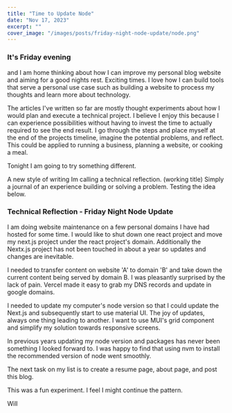 ```yaml
---
title: "Time to Update Node"
date: "Nov 17, 2023"
excerpt: ""
cover_image: "/images/posts/friday-night-node-update/node.png"
---
```


### It's Friday evening

and I am home thinking about how I can improve my personal blog website and aiming for a good nights rest. Exciting times. I love how I can build tools that serve a personal use case such as building a website to process my thoughts and learn more about technology.

The articles I've written so far are mostly thought experiments about how I would plan and execute a technical project. I believe I enjoy this because I can experience possibilities without having to invest the time to actually required to see the end result. I go through the steps and place myself at the end of the projects timeline, imagine the potential problems, and reflect. This could be applied to running a business, planning a website, or cooking a meal.

Tonight I am going to try something different.

A new style of writing Im calling a technical reflection. (working title) Simply a journal of an experience building or solving a problem. Testing the idea below.

### Technical Reflection - Friday Night Node Update

I am doing website maintenance on a few personal domains I have had hosted for some time. I would like to shut down one react project and move my next.js project under the react project's domain. Additionally the Nextx.js project has not been touched in about a year so updates and changes are inevitable.

I needed to transfer content on website 'A' to domain 'B' and take down the current content being served by domain B. I was pleasantly surprised by the lack of pain. Vercel made it easy to grab my DNS records and update in google domains.

I needed to update my computer's node version so that I could update the Next.js and subsequently start to use material UI. The joy of updates, always one thing leading to another. I want to use MUI's grid component and simplify my solution towards responsive screens.

In previous years updating my node version and packages has never been something I looked forward to. I was happy to find that using nvm to install the recommended version of node went smoothly.

The next task on my list is to create a resume page, about page, and post this blog.

This was a fun experiment. I feel I might continue the pattern.

Will
